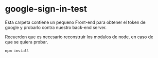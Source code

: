 # google-sign-in-test

Esta carpeta contiene un pequeno Front-end para obtener el token de google y probarlo contra nuestro back-end server.

Recuerden que es necesario reconstruir los modulos de node, en caso de que se quiera probar.

```
npm install
```
